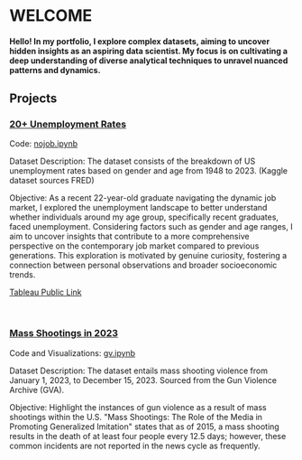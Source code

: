 # WELCOME

#### Hello! In my portfolio, I explore complex datasets, aiming to uncover hidden insights as an aspiring data scientist. My focus is on cultivating a deep understanding of diverse analytical techniques to unravel nuanced patterns and dynamics. 



## Projects

### [20+ Unemployment Rates](https://github.com/uuumama/PORTFOLIO/tree/main/Unemployment%20Rates)
Code: [nojob.ipynb](https://github.com/uuumama/PORTFOLIO/blob/main/Unemployment%20Rates/nojob.ipynb)

Dataset Description: The dataset consists of the breakdown of US unemployment rates based on gender and age from 1948 to 2023. (Kaggle dataset sources FRED)

Objective: As a recent 22-year-old graduate navigating the dynamic job market, I explored the unemployment landscape to better understand whether individuals around my age group, specifically recent graduates, faced unemployment. Considering factors such as gender and age ranges, I aim to uncover insights that contribute to a more comprehensive perspective on the contemporary job market compared to previous generations. This exploration is motivated by genuine curiosity, fostering a connection between personal observations and broader socioeconomic trends.

[Tableau Public Link](https://public.tableau.com/views/unemploymentrates_17021707273780/Dashboard1?:language=en-US&:display_count=n&:origin=viz_share_link)

<br>

### [Mass Shootings in 2023](https://github.com/uuumama/PORTFOLIO/tree/main/Mass%20Shootings%202023)
Code and Visualizations: [gv.ipynb](https://github.com/uuumama/PORTFOLIO/blob/main/Mass%20Shootings%202023/gv.ipynb)

Dataset Description: The dataset entails mass shooting violence from January 1, 2023, to December 15, 2023. Sourced from the Gun Violence Archive (GVA).

Objective: Highlight the instances of gun violence as a result of mass shootings within the U.S. "Mass Shootings: The Role of the Media in Promoting Generalized Imitation" states that as of 2015, a mass shooting results in the death of at least four people every 12.5 days; however, these common incidents are not reported in the news cycle as frequently.
